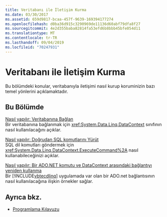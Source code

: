 ```yaml
---
title: Veritabanı ile İletişim Kurma
ms.date: 03/30/2017
ms.assetid: 659d9817-bcaa-457f-9639-169394177274
ms.openlocfilehash: d0ba36d915c3290969de11136d60abf79dfa8f27
ms.sourcegitcommit: 4e2d355baba82814fa53efd6b8bbb45bfe054d11
ms.translationtype: MT
ms.contentlocale: tr-TR
ms.lasthandoff: 09/04/2019
ms.locfileid: "70247931"
---
```

# <a name="communicating-with-the-database"></a>Veritabanı ile İletişim Kurma
Bu bölümdeki konular, veritabanıyla iletişimi nasıl kurup koruminizin bazı temel yönlerini açıklamaktadır.  
  
## <a name="in-this-section"></a>Bu Bölümde  
 [Nasıl yapılır: Veritabanına Bağlan](how-to-connect-to-a-database.md)  
 Bir veritabanına bağlanmak için <xref:System.Data.Linq.DataContext> sınıfının nasıl kullanılacağını açıklar.  
  
 [Nasıl yapılır: Doğrudan SQL komutlarını Yürüt](how-to-directly-execute-sql-commands.md)  
 SQL dil komutları göndermek için <xref:System.Data.Linq.DataContext.ExecuteCommand%2A> nasıl kullanabileceğinizi açıklar.  
  
 [Nasıl yapılır: Bir ADO.NET komutu ve DataContext arasındaki bağlantıyı yeniden kullanma](how-to-reuse-a-connection-between-an-ado-net-command-and-a-datacontext.md)  
 Bir [!INCLUDE[vbtecdlinq](../../../../../../includes/vbtecdlinq-md.md)] uygulamada var olan bir ADO.net bağlantısının nasıl kullanılacağına ilişkin örnekler sağlar.  
  
## <a name="see-also"></a>Ayrıca bkz.

- [Programlama Kılavuzu](programming-guide.md)
